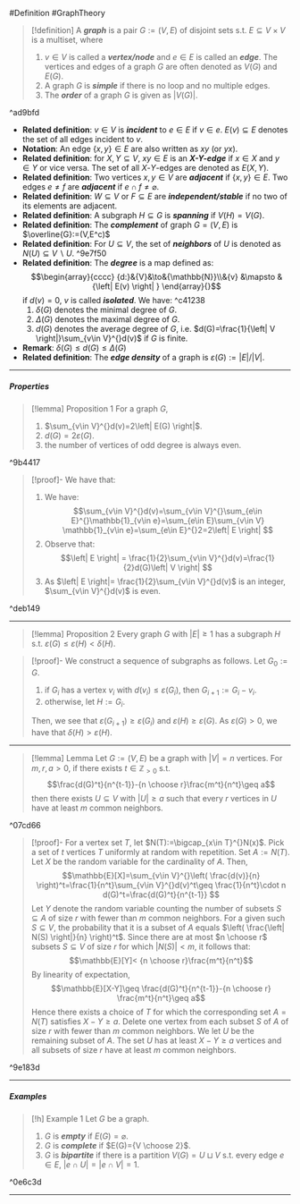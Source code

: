 #Definition #GraphTheory 

> [!definition]
> A ***graph*** is a pair $G:=(V,E)$ of disjoint sets s.t. $E\subseteq V\times V$ is a multiset, where
> 1.  $v\in V$ is called a ***vertex/node*** and $e\in E$ is called an ***edge***. The vertices and edges of a graph $G$ are often denoted as $V(G)$ and $E(G)$.
> 2. A graph $G$ is ***simple*** if there is no loop and no multiple edges.
> 3. The ***order*** of a graph $G$ is given as $\left| V(G) \right|$.

^ad9bfd

- **Related definition**: $v\in V$ is ***incident*** to $e\in E$ if $v\in e$. $E(v)\subseteq E$ denotes the set of all edges incident to $v$.
- **Notation**: An edge $\{ x,y \}\in E$ are also written as $xy$ (or $yx$).
- **Related definition**: for $X,Y\subseteq V$, $xy\in E$ is an ***$X$-$Y$-edge*** if $x\in X$ and $y\in Y$ or vice versa. The set of all $X$-$Y$-edges are denoted as $E(X,Y)$. 
- **Related definition**: Two vertices $x,y\in V$ are ***adjacent*** if $\{ x,y \}\in E$. Two edges $e\neq f$ are ***adjacent*** if $e\cap f\neq \varnothing$.
- **Related definition**: $W\subseteq V$ or $F\subseteq E$ are ***independent/stable*** if no two of its elements are adjacent.
- **Related definition**: A subgraph $H\subseteq G$ is ***spanning*** if $V(H)=V(G)$.
- **Related definition**: The ***complement*** of graph $G=(V,E)$ is $\overline{G}:=(V,E^c)$
- **Related definition**: For $U\subseteq V$, the set of ***neighbors*** of $U$ is denoted as $N(U)\subseteq V \backslash U$.  ^9e7f50
- **Related definition**: The ***degree*** is a map defined as: $$\begin{array}{cccc} {d:}&{V}&\to&{\mathbb{N}}\\&{v} &\mapsto & {\left| E(v) \right| } \end{array}{}$$if $d(v)=0$, $v$ is called ***isolated***. We have: ^c41238
	1. $\delta(G)$ denotes the minimal degree of $G$.
	2. $\Delta(G)$ denotes the maximal degree of $G$.
	3. $d(G)$ denotes the average degree of $G$, i.e. $d(G)=\frac{1}{\left| V \right|}\sum_{v\in V}^{}d(v)$ if $G$ is finite.
- **Remark**: $\delta(G)\leq d(G)\leq\Delta(G)$
- **Related definition**: The ***edge density*** of a graph is $\varepsilon(G):=\left| E \right| / \left| V \right|$.
---
##### Properties
> [!lemma] Proposition 1
> For a graph $G$, 
> 1. $\sum_{v\in V}^{}d(v)=2\left| E(G) \right|$.
> 1. $d(G)=2\varepsilon(G)$.
> 2. the number of vertices of odd degree is always even.

^9b4417

> [!proof]-
> We have that:
> 1. We have: $$\sum_{v\in V}^{}d(v)=\sum_{v\in V}^{}\sum_{e\in E}^{}\mathbb{1}_{v\in e}=\sum_{e\in E}\sum_{v\in V} \mathbb{1}_{v\in e}=\sum_{e\in E}^{}2=2\left| E \right| $$
> 1. Observe that: $$\left| E \right| = \frac{1}{2}\sum_{v\in V}^{}d(v)=\frac{1}{2}d(G)\left| V \right| $$
> 2. As $\left| E \right|= \frac{1}{2}\sum_{v\in V}^{}d(v)$ is an integer, $\sum_{v\in V}^{}d(v)$ is even.

^deb149

---
> [!lemma] Proposition 2
> Every graph $G$ with $\left| E \right|\geq 1$ has a subgraph $H$ s.t. $\varepsilon(G)\leq \varepsilon(H)<\delta(H)$.

> [!proof]-
> We construct a sequence of subgraphs as follows. Let $G_{0}:=G$. 
> 1. if $G_{i}$ has a vertex $v_{i}$ with $d(v_{i})\leq \varepsilon(G_{i})$, then $G_{i+1}:=G_{i} -v_{i}$.
> 2. otherwise, let $H:=G_{i}$.
>    
>  Then, we see that $\varepsilon(G_{i+1})\geq \varepsilon(G_{i})$ and $\varepsilon(H)\geq \varepsilon(G)$. As $\varepsilon(G)>0$, we have that $\delta(H)>\varepsilon(H)$.
---
> [!lemma] Lemma 
> Let $G:=(V,E)$ be a graph with $\left| V \right|=n$ vertices. For $m,r,a>0$, if there exists $t\in \mathbb{Z}_{> 0}$ s.t. $$\frac{d(G)^t}{n^{t-1}}-{n \choose r}\frac{m^t}{n^t}\geq a$$then there exists $U\subseteq V$ with $\left| U \right|\geq a$ such that every $r$ vertices in $U$ have at least $m$ common neighbors.

^07cd66

> [!proof]-
> For a vertex set $T$, let $N(T):=\bigcap_{x\in T}^{}N(x)$. Pick a set of $t$ vertices $T$ uniformly at random with repetition. Set $A:=N(T)$. Let $X$ be the random variable for the cardinality of $A$. Then, $$\mathbb{E}[X]=\sum_{v\in V}^{}\left( \frac{d(v)}{n} \right)^t=\frac{1}{n^t}\sum_{v\in V}^{}d(v)^t\geq \frac{1}{n^t}\cdot n d(G)^t=\frac{d(G)^t}{n^{t-1}} $$Let $Y$ denote the random variable counting the number of subsets $S\subseteq A$ of size $r$ with fewer than $m$ common neighbors. For a given such $S\subseteq V$, the probability that it is a subset of $A$ equals $\left( \frac{\left| N(S) \right|}{n} \right)^t$. Since there are at most $n \choose r$ subsets $S \subseteq V$ of size $r$ for which $\left| N(S) \right|<m$, it follows that: $$\mathbb{E}[Y]< {n \choose r}\frac{m^t}{n^t}$$By linearity of expectation, $$\mathbb{E}[X-Y]\geq \frac{d(G)^t}{n^{t-1}}-{n \choose r} \frac{m^t}{n^t}\geq a$$ Hence there exists a choice of $T$ for which the corresponding set $A=N(T)$ satisfies $X-Y\geq a$. Delete one vertex from each subset $S$ of $A$ of size $r$ with fewer than $m$ common neighbors. We let $U$ be the remaining subset of $A$. The set $U$ has at least $X-Y\geq a$ vertices and all subsets of size $r$ have at least $m$ common neighbors.

^9e183d

---
##### Examples
> [!h] Example 1
> Let $G$ be a graph. 
> 1. $G$ is ***empty*** if $E(G)=\varnothing$.
> 2. $G$ is ***complete*** if $E(G)={V \choose 2}$.
> 3. $G$ is ***bipartite*** if there is a partition $V(G)=U\sqcup V$ s.t. every edge $e\in E$, $\left| e\cap U \right|=\left| e\cap V \right|=1$.

^0e6c3d

---
